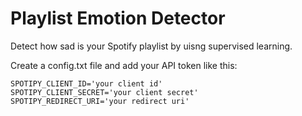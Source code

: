 # Playlist Emotion Detector
Detect how sad is your Spotify playlist by uisng supervised learning.

Create a config.txt file and add your API token like this:
```
SPOTIPY_CLIENT_ID='your client id'
SPOTIPY_CLIENT_SECRET='your client secret'
SPOTIPY_REDIRECT_URI='your redirect uri'
```

